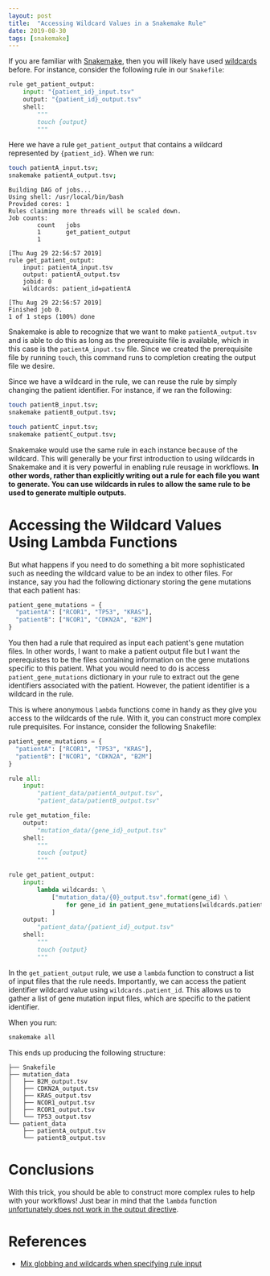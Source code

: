 ```yaml
---
layout: post
title:  "Accessing Wildcard Values in a Snakemake Rule"
date: 2019-08-30
tags: [snakemake]
---
```


If you are familiar with [Snakemake](https://snakemake.readthedocs.io/en/stable/index.html), 
then you will likely have used [wildcards](https://snakemake.readthedocs.io/en/stable/snakefiles/rules.html#wildcards)
before. For instance, consider the following rule in our `Snakefile`:

```python
rule get_patient_output:
    input: "{patient_id}_input.tsv"
    output: "{patient_id}_output.tsv"
    shell:
        """
        touch {output}
        """
```

Here we have a rule `get_patient_output` that contains a wildcard represented by 
`{patient_id}`. When we run:

```bash
touch patientA_input.tsv;
snakemake patientA_output.tsv;
```
```
Building DAG of jobs...
Using shell: /usr/local/bin/bash
Provided cores: 1
Rules claiming more threads will be scaled down.
Job counts:
        count   jobs
        1       get_patient_output
        1

[Thu Aug 29 22:56:57 2019]
rule get_patient_output:
    input: patientA_input.tsv
    output: patientA_output.tsv
    jobid: 0
    wildcards: patient_id=patientA

[Thu Aug 29 22:56:57 2019]
Finished job 0.
1 of 1 steps (100%) done
```

Snakemake is able to recognize that we want to make `patientA_output.tsv` and
is able to do this as long as the prerequisite file is available, which in this 
case is the `patientA_input.tsv` file. Since we created the prerequisite file
by running `touch`, this command runs to completion creating the output file
we desire. 

Since we have a wildcard in the rule, we can reuse the rule by simply changing
the patient identifier. For instance, if we ran the following:

```bash
touch patientB_input.tsv;
snakemake patientB_output.tsv;

touch patientC_input.tsv;
snakemake patientC_output.tsv;
```

Snakemake would use the same rule in each instance because of the wildcard. This 
will generally be your first introduction to using wildcards in Snakemake and it 
is very powerful in enabling rule reusage in workflows. **In other words, rather
than explicitly writing out a rule for each file you want to generate. You can
use wildcards in rules to allow the same rule to be used to generate multiple
outputs.**

# Accessing the Wildcard Values Using Lambda Functions

But what happens if you need to do something a bit more sophisticated such as 
needing the wildcard value to be an index to other files. For instance, say you 
had the following dictionary storing the gene mutations that each patient has:

```python
patient_gene_mutations = {
  "patientA": ["RCOR1", "TP53", "KRAS"],
  "patientB": ["NCOR1", "CDKN2A", "B2M"]
}
```

You then had a rule that required as input each patient's gene mutation files.
In other words, I want to make a patient output file but I want the prerequistes 
to be the files containing information on the gene mutations specific to this 
patient. What you would need to do is access `patient_gene_mutations` dictionary 
in your rule to extract out the gene identifiers associated with the patient. 
However, the patient identifier is a wildcard in the rule. 

This is where anonymous `lambda` functions come in handy as they give you 
access to the wildcards of the rule. With it, you can construct more complex
rule prequisites. For instance, consider the following Snakefile:

```python
patient_gene_mutations = {
  "patientA": ["RCOR1", "TP53", "KRAS"],
  "patientB": ["NCOR1", "CDKN2A", "B2M"]
}

rule all:
    input:
        "patient_data/patientA_output.tsv",
        "patient_data/patientB_output.tsv"

rule get_mutation_file:
    output:
        "mutation_data/{gene_id}_output.tsv"
    shell:
        """
        touch {output}
        """

rule get_patient_output:
    input:
        lambda wildcards: \
            ["mutation_data/{0}_output.tsv".format(gene_id) \
                for gene_id in patient_gene_mutations[wildcards.patient_id]
            ]
    output:
        "patient_data/{patient_id}_output.tsv"
    shell:
        """
        touch {output}
        """
```

In the `get_patient_output` rule, we use a `lambda` function to construct a list
of input files that the rule needs. Importantly, we can access the patient 
identifier wildcard value using `wildcards.patient_id`. This allows us to gather
a list of gene mutation input files, which are specific to the patient 
identifier.

When you run:

```bash
snakemake all
```

This ends up producing the following structure:

```
├── Snakefile
├── mutation_data
│   ├── B2M_output.tsv
│   ├── CDKN2A_output.tsv
│   ├── KRAS_output.tsv
│   ├── NCOR1_output.tsv
│   ├── RCOR1_output.tsv
│   └── TP53_output.tsv
└── patient_data
    ├── patientA_output.tsv
    └── patientB_output.tsv
```

# Conclusions

With this trick, you should be able to construct more complex rules to help with 
your workflows! Just bear in mind that the `lambda` function [unfortunately does 
not work in the output directive](https://bitbucket.org/snakemake/snakemake/issues/735/use-lambda-functions-in-outputs).

# References

* [Mix globbing and wildcards when specifying rule input](https://bioinformatics.stackexchange.com/questions/7184/mix-globbing-and-wildcards-when-specifying-rule-input)
